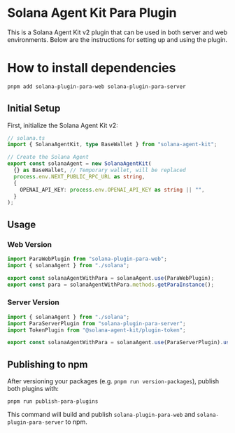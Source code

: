 # Solana Agent Kit Para Plugin

This is a Solana Agent Kit v2 plugin that can be used in both server and web environments. Below are the instructions for setting up and using the plugin.

# How to install dependencies

```bash
pnpm add solana-plugin-para-web solana-plugin-para-server
```

## Initial Setup

First, initialize the Solana Agent Kit v2:

```typescript
// solana.ts
import { SolanaAgentKit, type BaseWallet } from "solana-agent-kit";

// Create the Solana Agent
export const solanaAgent = new SolanaAgentKit(
  {} as BaseWallet, // Temporary wallet, will be replaced
  process.env.NEXT_PUBLIC_RPC_URL as string,
  {
    OPENAI_API_KEY: process.env.OPENAI_API_KEY as string || "",
  }
);
```

## Usage

### Web Version

```typescript
import ParaWebPlugin from "solana-plugin-para-web";
import { solanaAgent } from "./solana";

export const solanaAgentWithPara = solanaAgent.use(ParaWebPlugin);
export const para = solanaAgentWithPara.methods.getParaInstance();
```

### Server Version

```typescript
import { solanaAgent } from "./solana";
import ParaServerPlugin from "solana-plugin-para-server";
import TokenPlugin from "@solana-agent-kit/plugin-token";

export const solanaAgentWithPara = solanaAgent.use(ParaServerPlugin).use(TokenPlugin);
```

## Publishing to npm

After versioning your packages (e.g. `pnpm run version-packages`), publish both plugins with:

```fish
pnpm run publish-para-plugins
```

This command will build and publish `solana-plugin-para-web` and `solana-plugin-para-server` to npm.

